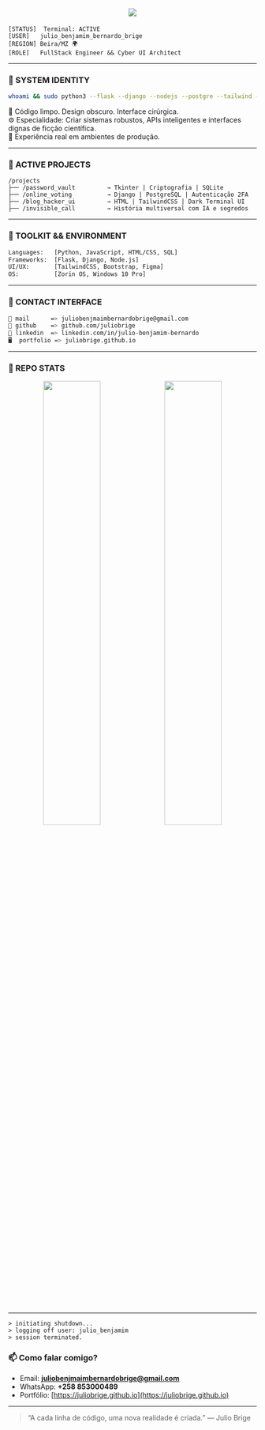 <h1 align="center">
  <img src="https://readme-typing-svg.demolab.com?font=Fira+Code&pause=900&color=00FF00&center=true&vCenter=true&width=435&lines=ACCESS+GRANTED_;WELCOME+TO+THE+GRID_;LOADING+JULIO+BRIGE...">
</h1>

```
[STATUS]  Terminal: ACTIVE
[USER]   julio_benjamim_bernardo_brige
[REGION] Beira/MZ 🌍
[ROLE]   FullStack Engineer && Cyber UI Architect
```

---

### 🧠 SYSTEM IDENTITY

```bash
whoami && sudo python3 --flask --django --nodejs --postgre --tailwind --hacker-ui
```

🧬 Código limpo. Design obscuro. Interface cirúrgica.  
⚙️ Especialidade: Criar sistemas robustos, APIs inteligentes e interfaces dignas de ficção científica.  
💾 Experiência real em ambientes de produção.  

---

### 📂 ACTIVE PROJECTS

```
/projects
├── /password_vault         → Tkinter | Criptografia | SQLite
├── /online_voting          → Django | PostgreSQL | Autenticação 2FA
├── /blog_hacker_ui         → HTML | TailwindCSS | Dark Terminal UI
├── /invisible_call         → História multiversal com IA e segredos
```

---

### 🧰 TOOLKIT && ENVIRONMENT

```bash
Languages:   [Python, JavaScript, HTML/CSS, SQL]
Frameworks:  [Flask, Django, Node.js]
UI/UX:       [TailwindCSS, Bootstrap, Figma]
OS:          [Zorin OS, Windows 10 Pro]
```

---

### 🔐 CONTACT INTERFACE

```bash
📧 mail      => juliobenjmaimbernardobrige@gmail.com
🐙 github    => github.com/juliobrige
🔗 linkedin  => linkedin.com/in/julio-benjamim-bernardo
🖥️  portfolio => juliobrige.github.io
```

---

### 📡 REPO STATS

<p align="center">
  <img src="https://github-readme-stats.vercel.app/api?username=juliobrige&show_icons=true&theme=radical&hide_border=true" width="48%"/>
  <img src="https://github-readme-stats.vercel.app/api/top-langs/?username=juliobrige&layout=compact&theme=radical&hide_border=true" width="48%"/>
</p>

---

```
> initiating shutdown...
> logging off user: julio_benjamim
> session terminated.
```


### 📫 Como falar comigo?

- Email: **juliobenjmaimbernardobrige@gmail.com**
- WhatsApp: **+258 853000489**
- Portfólio: [https://juliobrige.github.io](https://juliobrige.github.io)

---

> “A cada linha de código, uma nova realidade é criada.” — Julio Brige

